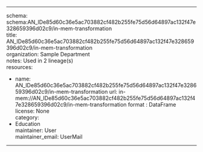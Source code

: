 


---  
schema: schema:AN_IDe85d60c36e5ac703882cf482b255fe75d56d64897ac132f47e328659396d02c9/in-mem-transformation  
title: AN_IDe85d60c36e5ac703882cf482b255fe75d56d64897ac132f47e328659396d02c9/in-mem-transformation  
organization: Sample Department  
notes: Used in 2 lineage(s)  
resources:  
  - name: AN_IDe85d60c36e5ac703882cf482b255fe75d56d64897ac132f47e328659396d02c9/in-mem-transformation 
    url: in-mem://AN_IDe85d60c36e5ac703882cf482b255fe75d56d64897ac132f47e328659396d02c9/in-mem-transformation 
    format : DataFrame  
license: None  
category:
  - Education  
maintainer: User  
maintainer_email: UserMail  
---